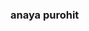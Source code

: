 ### anaya purohit

<!--
**anaypurohit0907/anaypurohit0907** is a ✨ _special_ ✨ repository because its `README.md` (this file) appears on your GitHub profile.

Here are some ideas to get you started:

- 🔭 I’m currently working on : web apps
- 🌱 I’m currently learning: javascript
- 👯 I’m looking to collaborate on : javascript client side projects
-->

